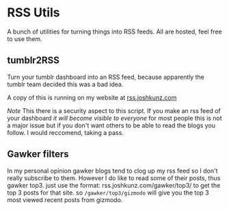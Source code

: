 RSS Utils
==========
A bunch of utilities for turning things into RSS feeds. All are hosted, feel free to use them.

tumblr2RSS
-----------

Turn your tumblr dashboard into an RSS feed, because apparently the tumblr
team decided this was a bad idea.

A copy of this is running on my website at [rss.joshkunz.com]("http://rss.joshkunz.com/tumblr/dashboard")

*Note* This there is a security aspect to this script. If you make an rss feed
of your dashboard *it will become visible to everyone* for most people this is not
a major issue but if you don't want others to be able to read the blogs you follow.
I would reccomend, taking a pass.

Gawker filters
----------------

In my personal opinion gawker blogs tend to clog up my rss feed so I don't really subscribe to them.
However I do like to read some of their posts, thus gawker top3. just use the format:
    rss.joshkunz.com/gawker/top3/<gawker-site>
to get the top 3 posts for that site. so `/gawker/top3/gizmodo` will give you the top 3 most viewed recent posts
from gizmodo.
